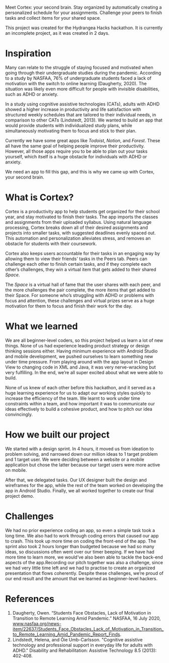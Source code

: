 Meet Cortex: your second brain. Stay organized by automatically creating a personalized schedule for your assignments. Challenge your peers to finish tasks and collect items for your shared space. 

This project was created for the Hydrangea Hacks hackathon. It is currently an incomplete project, as it was created in 2 days. 


# Inspiration
Many can relate to the struggle of staying focused and motivated when going through their undergraduate studies during the pandemic. According to a study by NASFAA, 76% of undergraduate students faced a lack of motivation with the switch to online learning (Daugherty, 2020). The situation was likely even more difficult for people with invisible disabilities, such as ADHD or anxiety. 

In a study using cognitive assistive technologies (CATs), adults with ADHD showed a higher increase in productivity and life satisfaction with structured weekly schedules that are tailored to their individual needs, in comparison to other CATs (Lindstedt, 2013). We wanted to build an app that would provide students with individualized study plans, while simultaneously motivating them to focus and stick to their plan. 

Currently we have some great apps like _Todoist_, _Notion_, and _Forest_. These all have the same goal of helping people improve their productivity. However, all those apps require you to be able to plan out your tasks yourself, which itself is a huge obstacle for individuals with ADHD or anxiety.

We need an app to fill this gap, and this is why we came up with Cortex, your second brain.

# What is Cortex?

Cortex is a productivity app to help students get organized for their school year, and stay motivated to finish their tasks. The app imports the classes and assignments from their uploaded syllabus. Using natural language processing, Cortex breaks down all of their desired assignments and projects into smaller tasks, with suggested deadlines evenly spaced out. This automation and personalization alleviates stress, and removes an obstacle for students with their coursework.

Cortex also keeps users accountable for their tasks in an engaging way by allowing them to view their friends' tasks in the Peers tab. Peers can challenge each other to finish certain tasks, and if they complete each other’s challenges, they win a virtual item that gets added to their shared _Space_. 

The _Space_ is a virtual hall of fame that the user shares with each peer, and the more challenges the pair complete, the more items that get added to their Space. For someone who’s struggling with ADHD or problems with focus and attention, these challenges and virtual prizes serve as a huge motivation for them to focus and finish their work for the day.

# What we learned

We are all beginner-level coders, so this project helped us learn a lot of new things. None of us had experience leading product strategy or design thinking sessions either. Having minimum experience with Android Studio and mobile development, we pushed ourselves to learn something new under time pressure. From playing around with the app layout in Design View to changing code in XML and Java, it was very nerve-wracking but very fulfilling. In the end, we’re all super excited about what we were able to build.
 
None of us knew of each other before this hackathon, and it served as a huge learning experience for us to adapt our working styles quickly to increase the efficiency of the team. We learnt to work under time constraints within a team, and how important it was to communicate our ideas effectively to build a cohesive product, and how to pitch our idea convincingly.

# How we built our project

We started with a design sprint. In 4 hours, it moved us from ideation to problem solving, and narrowed down our million ideas to 1 target problem and 1 target user. We were deciding between a website or a mobile application but chose the latter because our target users were more active on mobile.
 
After that, we delegated tasks. Our UX designer built the design and wireframes for the app, while the rest of the team worked on developing the app in Android Studio. Finally, we all worked together to create our final project demo.

# Challenges

We had no prior experience coding an app, so even a simple task took a long time. We also had to work through coding errors that caused our app to crash. This took up more time on coding the front-end of the app. The sprint also took 2 hours longer than budgeted because we had so many ideas, so discussions often went over our timer beeping. If we have had more time to learn more, we would’ve also been able to tackle the back-end aspects of the app.Recording our pitch together was also a challenge, since we had very little time left and we had to practise to create an organized presentation that flows coherently. Despite these challenges, we’re proud of our end result and the amount that we learned as beginner-level hackers.

# References
1. Daugherty, Owen. “Students Face Obstacles, Lack of Motivation in Transition to Remote Learning Amid Pandemic.” NASFAA, 16 July 2020, www.nasfaa.org/news-item/22637/Students_Face_Obstacles_Lack_of_Motivation_in_Transition_to_Remote_Learning_Amid_Pandemic_Report_Finds.
2. Lindstedt, Helena, and Õie Umb-Carlsson. "Cognitive assistive technology and professional support in everyday life for adults with ADHD." Disability and Rehabilitation: Assistive Technology 8.5 (2013): 402-408.
